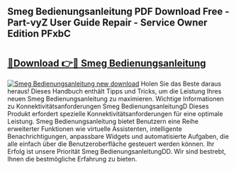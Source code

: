 ## Smeg Bedienungsanleitung PDF Download Free - Part-vyZ User Guide Repair - Service Owner Edition PFxbC

# <h2><a href="http://df544f.blite.top/?on=Smeg+Bedienungsanleitung">🔗Download 👉🔴 Smeg Bedienungsanleitung</a></h2>

[![Smeg Bedienungsanleitung new download](https://i.imgur.com/lujVjoI.png)](http://df544f.blite.top/?on=Smeg+Bedienungsanleitung)
Holen Sie das Beste daraus heraus! Dieses Handbuch enthält Tipps und Tricks, um die Leistung Ihres neuen Smeg Bedienungsanleitung zu maximieren. Wichtige Informationen zu Konnektivitätsanforderungen Smeg BedienungsanleitungD Dieses Produkt erfordert spezielle Konnektivitätsanforderungen für eine optimale Leistung. Smeg Bedienungsanleitung bietet Benutzern eine Reihe erweiterter Funktionen wie virtuelle Assistenten, intelligente Benachrichtigungen, anpassbare Widgets und automatisierte Aufgaben, die alle einfach über die Benutzeroberfläche gesteuert werden können. Ihr Erfolg ist unsere Priorität Smeg BedienungsanleitungDD. Wir sind bestrebt, Ihnen die bestmögliche Erfahrung zu bieten.
